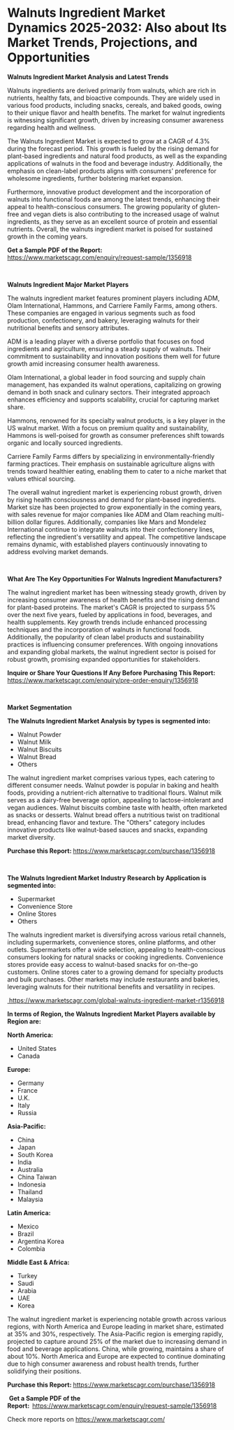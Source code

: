 <p><h1>Walnuts Ingredient Market Dynamics 2025-2032: Also about Its Market Trends, Projections, and Opportunities</h1></p><p><strong>Walnuts Ingredient Market Analysis and Latest Trends</strong></p>
<p><p>Walnuts ingredients are derived primarily from walnuts, which are rich in nutrients, healthy fats, and bioactive compounds. They are widely used in various food products, including snacks, cereals, and baked goods, owing to their unique flavor and health benefits. The market for walnut ingredients is witnessing significant growth, driven by increasing consumer awareness regarding health and wellness. </p><p>The Walnuts Ingredient Market is expected to grow at a CAGR of 4.3% during the forecast period. This growth is fueled by the rising demand for plant-based ingredients and natural food products, as well as the expanding applications of walnuts in the food and beverage industry. Additionally, the emphasis on clean-label products aligns with consumers' preference for wholesome ingredients, further bolstering market expansion. </p><p>Furthermore, innovative product development and the incorporation of walnuts into functional foods are among the latest trends, enhancing their appeal to health-conscious consumers. The growing popularity of gluten-free and vegan diets is also contributing to the increased usage of walnut ingredients, as they serve as an excellent source of protein and essential nutrients. Overall, the walnuts ingredient market is poised for sustained growth in the coming years.</p></p>
<p><strong>Get a Sample PDF of the Report:&nbsp;</strong> <a href="https://www.marketscagr.com/enquiry/request-sample/1356918?utm_campaign=2097&utm_medium=2&utm_source=Github&utm_content=ia&utm_term=15022025&utm_id=walnuts-ingredient">https://www.marketscagr.com/enquiry/request-sample/1356918</a></p>
<p>&nbsp;</p>
<p><strong>Walnuts Ingredient Major Market Players</strong></p>
<p><p>The walnuts ingredient market features prominent players including ADM, Olam International, Hammons, and Carriere Family Farms, among others. These companies are engaged in various segments such as food production, confectionery, and bakery, leveraging walnuts for their nutritional benefits and sensory attributes.</p><p>ADM is a leading player with a diverse portfolio that focuses on food ingredients and agriculture, ensuring a steady supply of walnuts. Their commitment to sustainability and innovation positions them well for future growth amid increasing consumer health awareness.</p><p>Olam International, a global leader in food sourcing and supply chain management, has expanded its walnut operations, capitalizing on growing demand in both snack and culinary sectors. Their integrated approach enhances efficiency and supports scalability, crucial for capturing market share.</p><p>Hammons, renowned for its specialty walnut products, is a key player in the US walnut market. With a focus on premium quality and sustainability, Hammons is well-poised for growth as consumer preferences shift towards organic and locally sourced ingredients.</p><p>Carriere Family Farms differs by specializing in environmentally-friendly farming practices. Their emphasis on sustainable agriculture aligns with trends toward healthier eating, enabling them to cater to a niche market that values ethical sourcing.</p><p>The overall walnut ingredient market is experiencing robust growth, driven by rising health consciousness and demand for plant-based ingredients. Market size has been projected to grow exponentially in the coming years, with sales revenue for major companies like ADM and Olam reaching multi-billion dollar figures. Additionally, companies like Mars and Mondelez International continue to integrate walnuts into their confectionery lines, reflecting the ingredient's versatility and appeal. The competitive landscape remains dynamic, with established players continuously innovating to address evolving market demands.</p></p>
<p>&nbsp;</p>
<p><strong>What Are The Key Opportunities For Walnuts Ingredient Manufacturers?</strong></p>
<p><p>The walnut ingredient market has been witnessing steady growth, driven by increasing consumer awareness of health benefits and the rising demand for plant-based proteins. The market's CAGR is projected to surpass 5% over the next five years, fueled by applications in food, beverages, and health supplements. Key growth trends include enhanced processing techniques and the incorporation of walnuts in functional foods. Additionally, the popularity of clean label products and sustainability practices is influencing consumer preferences. With ongoing innovations and expanding global markets, the walnut ingredient sector is poised for robust growth, promising expanded opportunities for stakeholders.</p></p>
<p><strong>Inquire or Share Your Questions If Any Before Purchasing This Report:</strong> <a href="https://www.marketscagr.com/enquiry/pre-order-enquiry/1356918?utm_campaign=2097&utm_medium=2&utm_source=Github&utm_content=ia&utm_term=15022025&utm_id=walnuts-ingredient">https://www.marketscagr.com/enquiry/pre-order-enquiry/1356918</a></p>
<p>&nbsp;</p>
<p><strong>Market Segmentation</strong></p>
<p><strong>The Walnuts Ingredient Market Analysis by types is segmented into:</strong></p>
<p><ul><li>Walnut Powder</li><li>Walnut Milk</li><li>Walnut Biscuits</li><li>Walnut Bread</li><li>Others</li></ul></p>
<p><p>The walnut ingredient market comprises various types, each catering to different consumer needs. Walnut powder is popular in baking and health foods, providing a nutrient-rich alternative to traditional flours. Walnut milk serves as a dairy-free beverage option, appealing to lactose-intolerant and vegan audiences. Walnut biscuits combine taste with health, often marketed as snacks or desserts. Walnut bread offers a nutritious twist on traditional bread, enhancing flavor and texture. The "Others" category includes innovative products like walnut-based sauces and snacks, expanding market diversity.</p></p>
<p><strong>Purchase this Report:&nbsp;</strong><a href="https://www.marketscagr.com/purchase/1356918?utm_campaign=2097&utm_medium=2&utm_source=Github&utm_content=ia&utm_term=15022025&utm_id=walnuts-ingredient">https://www.marketscagr.com/purchase/1356918</a></p>
<p>&nbsp;</p>
<p><strong>The Walnuts Ingredient Market Industry Research by Application is segmented into:</strong></p>
<p><ul><li>Supermarket</li><li>Convenience Store</li><li>Online Stores</li><li>Others</li></ul></p>
<p><p>The walnuts ingredient market is diversifying across various retail channels, including supermarkets, convenience stores, online platforms, and other outlets. Supermarkets offer a wide selection, appealing to health-conscious consumers looking for natural snacks or cooking ingredients. Convenience stores provide easy access to walnut-based snacks for on-the-go customers. Online stores cater to a growing demand for specialty products and bulk purchases. Other markets may include restaurants and bakeries, leveraging walnuts for their nutritional benefits and versatility in recipes.</p></p>
<p><a href="https://www.marketscagr.com/global-walnuts-ingredient-market-r1356918?utm_campaign=2097&utm_medium=2&utm_source=Github&utm_content=ia&utm_term=15022025&utm_id=walnuts-ingredient">&nbsp;https://www.marketscagr.com/global-walnuts-ingredient-market-r1356918</a></p>
<p><strong>In terms of Region, the Walnuts Ingredient Market Players available by Region are:</strong></p>
<p>
    <p> <strong> North America: </strong>
        <ul>
            <li>United States</li>
            <li>Canada</li>
        </ul>
        </p> 
    <p> <strong> Europe: </strong>
        <ul>
            <li>Germany</li>
            <li>France</li>
            <li>U.K.</li>
            <li>Italy</li>
            <li>Russia</li>
        </ul>
        </p> 
    <p> <strong> Asia-Pacific: </strong>
        <ul>
            <li>China</li>
            <li>Japan</li>
            <li>South Korea</li>
            <li>India</li>
            <li>Australia</li>
            <li>China Taiwan</li>
            <li>Indonesia</li>
            <li>Thailand</li>
            <li>Malaysia</li>
        </ul>
        </p> 
    <p> <strong> Latin America: </strong>
        <ul>
            <li>Mexico</li>
            <li>Brazil</li>
            <li>Argentina Korea</li>
            <li>Colombia</li>
        </ul>
        </p> 
    <p> <strong> Middle East & Africa: </strong>
        <ul>
            <li>Turkey</li>
            <li>Saudi</li>
            <li>Arabia</li>
            <li>UAE</li>
            <li>Korea</li>
        </ul>
    </p>
    </p>
<p><p>The walnut ingredient market is experiencing notable growth across various regions, with North America and Europe leading in market share, estimated at 35% and 30%, respectively. The Asia-Pacific region is emerging rapidly, projected to capture around 25% of the market due to increasing demand in food and beverage applications. China, while growing, maintains a share of about 10%. North America and Europe are expected to continue dominating due to high consumer awareness and robust health trends, further solidifying their positions.</p></p>
<p><strong>Purchase this Report: </strong><a href="https://www.marketscagr.com/purchase/1356918?utm_campaign=2097&utm_medium=2&utm_source=Github&utm_content=ia&utm_term=15022025&utm_id=walnuts-ingredient">https://www.marketscagr.com/purchase/1356918</a></p>
<p>&nbsp;<strong>Get a Sample PDF of the Report:&nbsp;&nbsp;</strong><a href="https://www.marketscagr.com/enquiry/request-sample/1356918?utm_campaign=2097&utm_medium=2&utm_source=Github&utm_content=ia&utm_term=15022025&utm_id=walnuts-ingredient">https://www.marketscagr.com/enquiry/request-sample/1356918</a></p>
<p><strong></strong></p>
<p>Check more reports on <a href="https://www.marketscagr.com/?utm_campaign=2097&utm_medium=2&utm_source=Github&utm_content=ia&utm_term=15022025&utm_id=walnuts-ingredient">https://www.marketscagr.com/</a></p>